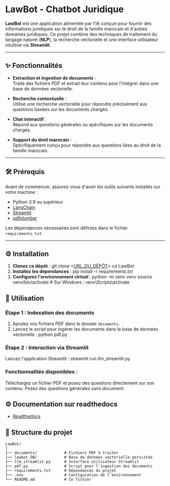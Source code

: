 # LawBot - Chatbot Juridique

**LawBot** est une application alimentée par l'IA conçue pour fournir des informations juridiques sur le droit de la famille marocain et d'autres domaines juridiques. Ce projet combine des techniques de traitement du langage naturel (**NLP**), la recherche vectorielle et une interface utilisateur intuitive via **Streamlit**.

---

## ✨ Fonctionnalités

- **Extraction et ingestion de documents** :  
  Traite des fichiers PDF et extrait leur contenu pour l'intégrer dans une base de données vectorielle.
  
- **Recherche contextuelle** :  
  Utilise une recherche vectorielle pour répondre précisément aux questions basées sur les documents chargés.
  
- **Chat interactif** :  
  Répond aux questions générales ou spécifiques sur les documents chargés.
  
- **Support du droit marocain** :  
  Spécifiquement conçu pour répondre aux questions liées au droit de la famille marocain.

---

## 🛠️ Prérequis

Avant de commencer, assurez-vous d'avoir les outils suivants installés sur votre machine :

- Python 3.9 ou supérieur
- [LangChain](https://docs.langchain.com/)
- [Streamlit](https://streamlit.io/)
- [pdfplumber](https://github.com/jsvine/pdfplumber)

Les dépendances nécessaires sont définies dans le fichier `requirements.txt`.

---

## ⚙️ Installation

1. **Clonez ce dépôt** :
   git clone <[URL_DU_DÉPÔT](https://github.com/TRIBAK-Mohamed/LAWBOT-RAG.git)>
   cd LawBot
2. **Installez les dépendances** :
   pip install -r requirements.txt
3. **Configurez l'environnement virtuel** :
python -m venv venv
source venv/bin/activate  # Sur Windows : venv\Scripts\activate
## 🚀 Utilisation

### Étape 1 : Indexation des documents
1. Ajoutez vos fichiers PDF dans le dossier `documents`.
2. Lancez le script pour ingérer les documents dans la base de données vectorielle :
   python pdf.py
### Étape 2 : Interaction via Streamlit
Lancez l'application Streamlit :
   streamlit run llm_streamlit.py
### Fonctionnalités disponibles :
Téléchargez un fichier PDF et posez des questions directement sur son contenu.
Posez des questions générales sans document.
## ⚙️ Documentation sur readthedocs
- [Readthedocs](https://lawbot-rag.readthedocs.io/en/latest/)


## 📂 Structure du projet
```plaintext
LawBot/
│
├── documents/            # Fichiers PDF à traiter
├── lawbot_DB/            # Base de données vectorielle persistée
├── llm_streamlit.py      # Interface utilisateur Streamlit
├── pdf.py                # Script pour l'ingestion des documents
├── requirements.txt      # Dépendances du projet
├── .env                  # Configuration de l'environnement
└── README.md             # Ce fichier
